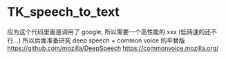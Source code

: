 # TK_speech_to_text

应为这个代码里面是调用了 google, 所以需要一个高性能的 xxx (低网速的还不行...)
所以后面准备研究 deep speech + common voice 的平替版 
https://github.com/mozilla/DeepSpeech 
https://commonvoice.mozilla.org/
